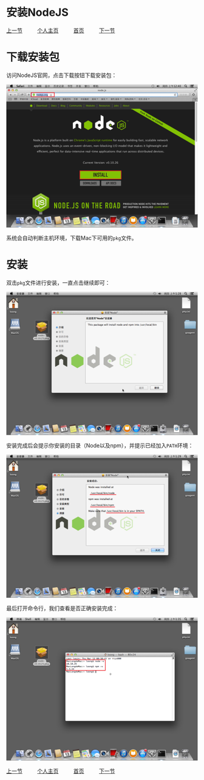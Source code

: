 安装NodeJS
==========

[上一节](./5.安装RockMongo.md) &nbsp;&nbsp;&nbsp;&nbsp;&nbsp;&nbsp;&nbsp;&nbsp;
[个人主页](http://a272121742.github.io) &nbsp;&nbsp;&nbsp;&nbsp;&nbsp;&nbsp;&nbsp;&nbsp;
[首页](../index.md) &nbsp;&nbsp;&nbsp;&nbsp;&nbsp;&nbsp;&nbsp;&nbsp;
[下一节](./7.安装Meteor.md) &nbsp;&nbsp;&nbsp;&nbsp;&nbsp;&nbsp;&nbsp;&nbsp;


# 下载安装包

访问NodeJS官网，点击下载按钮下载安装包：

![下载](../img/6/001.png)

系统会自动判断主机环境，下载Mac下可用的`pkg`文件。

# 安装

双击`pkg`文件进行安装，一直点击继续即可：

![安装](../img/6/002.png)

安装完成后会提示你安装的目录（Node以及npm），并提示已经加入`PATH`环境：

![安装过程](../img/6/003.png)

最后打开命令行，我们查看是否正确安装完成：

![安装完毕](../img/6/004.png)

[上一节](./5.安装RockMongo.md) &nbsp;&nbsp;&nbsp;&nbsp;&nbsp;&nbsp;&nbsp;&nbsp;
[个人主页](http://a272121742.github.io) &nbsp;&nbsp;&nbsp;&nbsp;&nbsp;&nbsp;&nbsp;&nbsp;
[首页](../index.md) &nbsp;&nbsp;&nbsp;&nbsp;&nbsp;&nbsp;&nbsp;&nbsp;
[下一节](./7.安装Meteor.md) &nbsp;&nbsp;&nbsp;&nbsp;&nbsp;&nbsp;&nbsp;&nbsp;
